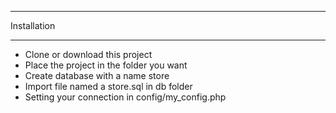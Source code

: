 

************
Installation
************

- Clone or download this project
- Place the project in the folder you want
- Create database with a name store
- Import file named a store.sql in db folder
- Setting your connection in config/my_config.php
